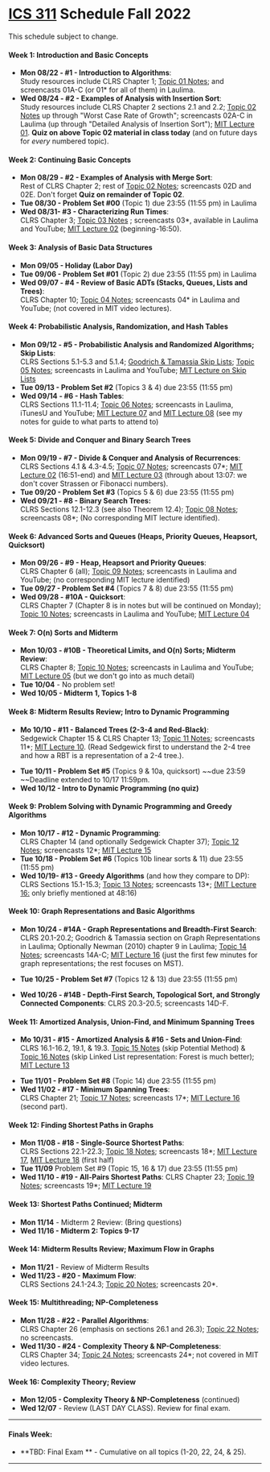 
# [ICS 311](https://ics311.github.io/) Schedule Fall 2022

This schedule subject to change.

#### Week 1: Introduction and Basic Concepts

*   **Mon 08/22 - #1 - Introduction to Algorithms**:  
    Study resources include CLRS Chapter 1; [Topic 01 Notes](Notes/Topic-01.html); and screencasts 01A-C (or 01* for all of them) in Laulima.
*   **Wed 08/24 - #2 - Examples of Analysis with Insertion Sort**:  
    Study resources include CLRS Chapter 2 sections 2.1 and 2.2; [Topic 02 Notes](Notes/Topic-02.html) up through "Worst Case Rate of Growth"; screencasts 02A-C in Laulima (up through "Detailed Analysis of Insertion Sort"); [MIT Lecture 01](http://videolectures.net/mit6046jf05_leiserson_lec01/). **Quiz on above Topic 02 material in class today** (and on future days for _every_ numbered topic).

#### Week 2: Continuing Basic Concepts

*   **Mon 08/29 - #2 - Examples of Analysis with Merge Sort**:  
    Rest of CLRS Chapter 2; rest of [Topic 02 Notes](Notes/Topic-02.html); screencasts 02D and 02E. Don't forget **Quiz on remainder of Topic 02**.
*   **Tue 08/30 - Problem Set #00** (Topic 1) due 23:55 (11:55 pm) in Laulima
*   **Wed 08/31- #3 - Characterizing Run Times**:  
    CLRS Chapter 3; [Topic 03 Notes](Notes/Topic-03.html) ; screencasts 03*, available in Laulima and YouTube; [MIT Lecture 02](http://videolectures.net/mit6046jf05_demaine_lec02/) (beginning-16:50).

#### Week 3: Analysis of Basic Data Structures

*   **Mon 09/05 - Holiday (Labor Day)**
*   **Tue 09/06 - Problem Set #01** (Topic 2) due 23:55 (11:55 pm) in Laulima
*   **Wed 09/07 - #4 - Review of Basic ADTs (Stacks, Queues, Lists and Trees)**:  
    CLRS Chapter 10; [Topic 04 Notes](Notes/Topic-04.html); screencasts 04* in Laulima and YouTube; (not covered in MIT video lectures).

#### Week 4: Probabilistic Analysis, Randomization, and Hash Tables

*   **Mon 09/12 - #5 - Probabilistic Analysis and Randomized Algorithms; Skip Lists**:  
    CLRS Sections 5.1-5.3 and 5.1.4; [Goodrich & Tamassia Skip Lists](https://laulima.hawaii.edu/portal/tool/b5e9efbc-a1c1-4627-bbe2-a9f7fa9e8cde?panel=Main#); [Topic 05 Notes](Notes/Topic-05.html); screencasts in Laulima and YouTube; [MIT Lecture on Skip Lists](http://videolectures.net/mit6046jf05_demaine_lec12/)
*   **Tue 09/13 - Problem Set #2** (Topics 3 & 4) due 23:55 (11:55 pm)
*   **Wed 09/14 - #6 - Hash Tables**:  
    CLRS Sections 11.1-11.4; [Topic 06 Notes](Notes/Topic-06.html); screencasts in Laulima, iTunesU and YouTube; [MIT Lecture 07](http://videolectures.net/mit6046jf05_leiserson_lec07/) and [MIT Lecture 08](http://videolectures.net/mit6046jf05_leiserson_lec08/) (see my notes for guide to what parts to attend to)

#### Week 5: Divide and Conquer and Binary Search Trees

*   **Mon 09/19 - #7 - Divide & Conquer and Analysis of Recurrences**:  
    CLRS Sections 4.1 & 4.3-4.5; [Topic 07 Notes](Notes/Topic-07.html); screencasts 07*; [MIT Lecture 02](http://videolectures.net/mit6046jf05_demaine_lec02/) (16:51-end) and [MIT Lecture 03](http://videolectures.net/mit6046jf05_demaine_lec03/) (through about 13:07: we don't cover Strassen or Fibonacci numbers).
*   **Tue 09/20 - Problem Set #3** (Topics 5 & 6) due 23:55 (11:55 pm)
*   **Wed 09/21 - #8 - Binary Search Trees:**  
    CLRS Sections 12.1-12.3 (see also Theorem 12.4); [Topic 08 Notes](Notes/Topic-08.html); screencasts 08*; (No corresponding MIT lecture identified).

#### Week 6: Advanced Sorts and Queues (Heaps, Priority Queues, Heapsort, Quicksort)

*   **Mon 09/26 - #9 - Heap, Heapsort and Priority Queues**:  
    CLRS Chapter 6 (all); [Topic 09 Notes](Notes/Topic-09.html); screencasts in Laulima and YouTube; (no corresponding MIT lecture identified)
*   **Tue 09/27 - Problem Set #4** (Topics 7 & 8) due 23:55 (11:55 pm)
*   **Wed 09/28 - #10A - Quicksort**:  
    CLRS Chapter 7 (Chapter 8 is in notes but will be continued on Monday); [Topic 10 Notes](Notes/Topic-10.html); screencasts in Laulima and YouTube; [MIT Lecture 04](http://videolectures.net/mit6046jf05_leiserson_lec04/)

#### Week 7: O(n) Sorts and Midterm

*   **Mon 10/03 - #10B - Theoretical Limits, and O(n) Sorts; Midterm Review**:  
    CLRS Chapter 8; [Topic 10 Notes](Notes/Topic-10.html); screencasts in Laulima and YouTube; [MIT Lecture 05](http://videolectures.net/mit6046jf05_demaine_lec05/) (but we don't go into as much detail)
*   **Tue 10/04** - No problem set!
*   **Wed 10/05 - Midterm 1, Topics 1-8**

#### Week 8: Midterm Results Review; Intro to Dynamic Programming

*   **Mo 10/10 - #11 - Balanced Trees (2-3-4 and Red-Black)**:  
    Sedgewick Chapter 15 & CLRS Chapter 13; [Topic 11 Notes](Notes/Topic-11.html); screencasts 11*; [MIT Lecture 10](http://videolectures.net/mit6046jf05_demaine_lec10/). (Read Sedgewick first to understand the 2-4 tree and how a RBT is a representation of a 2-4 tree.).
<!--*   **Mon 10/10 - Midterm Results/Review (no quiz)**-->
*   **Tue 10/11 - Problem Set #5** (Topics 9 & 10a, quicksort) ~~due 23:59 ~~Deadline extended to 10/17 11:59pm.
*   **Wed 10/12 - Intro to Dynamic Programming (no quiz)**

#### Week 9: Problem Solving with Dynamic Programming and Greedy Algorithms

*   **Mon 10/17 - #12 - Dynamic Programming**:  
    CLRS Chapter 14 (and optionally Sedgewick Chapter 37); [Topic 12 Notes](Notes/Topic-12.html); screencasts 12*; [MIT Lecture 15](http://videolectures.net/mit6046jf05_leiserson_lec15/)
*   **Tue 10/18 - Problem Set #6** (Topics 10b linear sorts & 11) due 23:55 (11:55 pm)
*   **Wed 10/19- #13 - Greedy Algorithms** (and how they compare to DP):  
    CLRS Sections 15.1-15.3; [Topic 13 Notes](Notes/Topic-13.html); screencasts 13*; [(MIT Lecture 16:](http://videolectures.net/mit6046jf05_leiserson_lec16/) only briefly mentioned at 48:16)

#### Week 10: Graph Representations and Basic Algorithms

*   **Mon 10/24 - #14A - Graph Representations and Breadth-First Search**:  
    CLRS 20.1-20.2; Goodrich & Tamassia section on Graph Representations in Laulima; Optionally Newman (2010) chapter 9 in Laulima; [Topic 14 Notes](Notes/Topic-14.html); screencasts 14A-C; [MIT Lecture 16](http://videolectures.net/mit6046jf05_leiserson_lec16/) (just the first few minutes for graph representations; the rest focuses on MST).  

*   **Tue 10/25 - Problem Set #7** (Topics 12 & 13) due 23:55 (11:55 pm)
*   **Wed 10/26 - #14B - Depth-First Search, Topological Sort, and Strongly Connected Components**: CLRS 20.3-20.5; screencasts 14D-F.

#### Week 11: Amortized Analysis, Union-Find, and Minimum Spanning Trees

*   **Mo 10/31 - #15 - Amortized Analysis & #16 - Sets and Union-Find**:  
    CLRS 16.1-16.2, 19.1, & 19.3. [Topic 15 Notes](Notes/Topic-15.html) (skip Potential Method) & [Topic 16 Notes](Notes/Topic-16.html) (skip Linked List representation: Forest is much better); [MIT Lecture 13](http://videolectures.net/mit6046jf05_leiserson_lec13/)
<!--*   **TBD??? - Last day for withdrawal with W**-->
*   **Tue 11/01 - Problem Set #8** (Topic 14) due 23:55 (11:55 pm)
*   **Wed 11/02 - #17 - Minimum Spanning Trees**:  
    CLRS Chapter 21; [Topic 17 Notes](Notes/Topic-17.html); screencasts 17*; [MIT Lecture 16](http://videolectures.net/mit6046jf05_leiserson_lec16/) (second part).

#### Week 12: Finding Shortest Paths in Graphs

*   **Mon 11/08 - #18 - Single-Source Shortest Paths**:  
    CLRS Sections 22.1-22.3; [Topic 18 Notes](Notes/Topic-18.html); screencasts 18*; [MIT Lecture 17](http://videolectures.net/mit6046jf05_demaine_lec17/), [MIT Lecture 18](http://videolectures.net/mit6046jf05_demaine_lec18/) (first half)
*   **Tue 11/09** Problem Set #9 (Topic 15, 16 & 17) due 23:55 (11:55 pm)
*   **Wed 11/10 - #19 - All-Pairs Shortest Paths**:
    CLRS Chapter 23; [Topic 19 Notes](Notes/Topic-19.html); screencasts 19*; [MIT Lecture 19](http://videolectures.net/mit6046jf05_demaine_lec19/)

#### Week 13: Shortest Paths Continued; Midterm

*   **Mon 11/14** - Midterm 2 Review: (Bring questions)  
*   **Wed 11/16 - Midterm 2: Topics 9-17**

#### Week 14: Midterm Results Review; Maximum Flow in Graphs

*   **Mon 11/21** - Review of Midterm Results
*   **Wed 11/23 - #20 - Maximum Flow**:  
    CLRS Sections 24.1-24.3; [Topic 20 Notes](Notes/Topic-20.html); screencasts 20*.

#### Week 15: Multithreading; NP-Completeness

*   **Mon 11/28 - #22 - Parallel Algorithms**:  
    CLRS Chapter 26 (emphasis on sections 26.1 and 26.3); [Topic 22 Notes](Notes/Topic-22.html); no screencasts.
*   **Wed 11/30 - #24 - Complexity Theory & NP-Completeness**:  
    CLRS Chapter 34; [Topic 24 Notes](Notes/Topic-24.html); screencasts 24*; not covered in MIT video lectures.

#### Week 16: Complexity Theory; Review

<!--- *   **Mo 12/06 - #25 - Approximation Algorithms**:  
    CLRS Chapter 35; [Topic 25 Notes](Notes/Topic-25.html); screencasts 25*; not covered in MIT video lectures.  --->
*   **Mon 12/05 - Complexity Theory & NP-Completeness** (continued)
*   **Wed 12/07** - Review (LAST DAY CLASS). Review for final exam.

* * *

#### Finals Week:

*   **TBD: Final Exam ** - Cumulative on all topics (1-20, 22, 24, & 25). 

* * *
<!--
## <a name="problems">Problem Sets</a>

Each problem set will be released in Laulima when they are assigned. At that time, you may find the actual problems as Google Doc templates in your section's Assignments folder.

*   **Problem Set #0** (Topic 1) due 23:55 (11:55 pm) Tuesday Aug 30
*   **Problem Set #1** (Topic 2) due 23:55 (11:55 pm) Tuesday September 6
*   **Problem Set #2** (Topics 3 & 4) due 23:55 (11:55 pm) Tuesday September 13
*   **Problem Set #3** (Topics 5 & 6) due 23:55 (11:55 pm) Tuesday September 20
*   **Problem Set #4** (Topics 7 & 8) due 23:55 (11:55 pm) Tuesday September 27
*   **Problem Set #5** (Topics 9 & 10A) due 23:55 (11:55 pm) Tuesday October 11
*   **Problem Set #6** (Topics 10B & 11) due 23:55 (11:55 pm) Tuesday Oct 18
*   **Problem Set #7** (Topics 12 & 13) due 23:55 (11:55 pm) Tuesday October 2
*   **Problem Set #8** (Topic 14) due 23:55 (11:55 pm) Wednesday November 2
*   **Problem Set #9** (Topics 15, 16 & 17) due 23:55 (11:55 pm) Wednesday November 9
*   **Problem Set #10** (Topics 18, 19, 20 & 22) due 23:55 (11:55 pm) Friday December 9

## <a name="exams">Exam Dates</a>

*   **Wednesday 10/05: Midterm 1** - Topics 1-8
*   **Wednesday 11/16: Midterm 2** - Topics 9-17
*   **[TBD](https://manoa.hawaii.edu/undergrad/schedule/final-exams/fall/): Final Exam** - Cumulative on all topics (1-20, 22, 24, & 25).
-->
